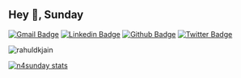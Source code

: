 <!--
**n4sunday/n4sunday** is a ✨ _special_ ✨ repository because its `README.md` (this file) appears on your GitHub profile.

Here are some ideas to get you started:

- 🔭 I’m currently working on ...
- 🌱 I’m currently learning ...
- 👯 I’m looking to collaborate on ...
- 🤔 I’m looking for help with ...
- 💬 Ask me about ...
- 📫 How to reach me: ...
- 😄 Pronouns: ...
- ⚡ Fun fact: ...
-->
## Hey 👋, Sunday

[![Gmail Badge](https://img.shields.io/badge/-dev.nattapon.s@gmail.com-c14438?style=flat&logo=Gmail&logoColor=white&link=mailto:dev.nattapon.s@gmail.com)](mailto:dev.nattapon.s@gmail.com) [![Linkedin Badge](https://img.shields.io/badge/-n4sunday-0072b1?style=flat&logo=Linkedin&logoColor=white&link=https://www.linkedin.com/in/rajk3770/)](https://www.linkedin.com/in/nattapon-lueakaew-559124200/) [![Github Badge](https://img.shields.io/badge/-n4sunday-grey?style=flat&logo=github&logoColor=white&link=https://github.com/n4sunday/)](https://www.github.com/n4sunday/) [![Twitter Badge](https://img.shields.io/badge/-n4sunday-00acee?style=flat&logo=twitter&logoColor=white&link=https://twitter.com/n4sunday/)](https://www.twitter.com/n4sunday/) 

<!-- ### 🚀 Programing Language 
`TypeScript` `JavaScript` `Go` `Solidity`

### 🚀 Frontend 
`React` `NextJS` `VueJS` `NuxtJS`

### 🚀 Backend 
`NestJS` `Go-Gin` `Go-Fiber` `Go-Echo` `Express`

### 🚀 Database 
`MongoDB` `ProgressSQL` `Firebase` `Redis` -->
<p align="left">
<img src=https://github-readme-stats.vercel.app/api?username=n4sunday&show_icons=true&include_all_commits=true&count_private=true alt=rahuldkjain />
</p> 

<!-- [![Top Langs](https://github-readme-stats.vercel.app/api/top-langs/?username=n4sunday&langs_count=20&layout=compact&&hide_title=true&&)](https://github.com/anuraghazra/github-readme-stats) -->
 
[![n4sunday stats](https://github-readme-stats.vercel.app/api/wakatime?username=n4sunday&layout=compact)](https://github.com/anuraghazra/github-readme-stats)
 
